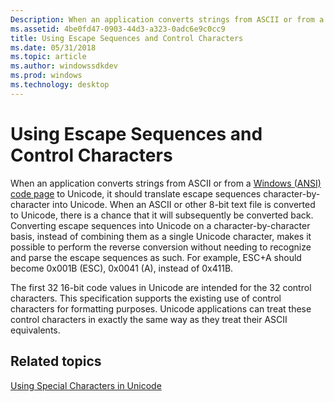 ```yaml
---
Description: When an application converts strings from ASCII or from a Windows (ANSI) code page to Unicode, it should translate escape sequences character-by-character into Unicode.
ms.assetid: 4be0fd47-0903-44d3-a323-0adc6e9c0cc9
title: Using Escape Sequences and Control Characters
ms.date: 05/31/2018
ms.topic: article
ms.author: windowssdkdev
ms.prod: windows
ms.technology: desktop
---
```


# Using Escape Sequences and Control Characters

When an application converts strings from ASCII or from a [Windows (ANSI) code page](code-pages.md) to Unicode, it should translate escape sequences character-by-character into Unicode. When an ASCII or other 8-bit text file is converted to Unicode, there is a chance that it will subsequently be converted back. Converting escape sequences into Unicode on a character-by-character basis, instead of combining them as a single Unicode character, makes it possible to perform the reverse conversion without needing to recognize and parse the escape sequences as such. For example, ESC+A should become 0x001B (ESC), 0x0041 (A), instead of 0x411B.

The first 32 16-bit code values in Unicode are intended for the 32 control characters. This specification supports the existing use of control characters for formatting purposes. Unicode applications can treat these control characters in exactly the same way as they treat their ASCII equivalents.

## Related topics

<dl> <dt>

[Using Special Characters in Unicode](using-special-characters-in-unicode.md)
</dt> </dl>

 

 



